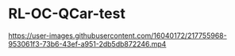 # RL-OC-QCar-test

https://user-images.githubusercontent.com/16040172/217755968-953061f3-73b6-43ef-a951-2db5db872246.mp4
